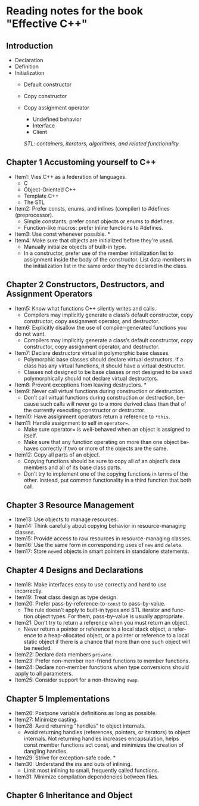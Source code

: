 # Reading notes for the book "Effective C++"

## Introduction
  - Declaration
  - Definition
  - Initialization
    * Default constructor
    * Copy constructor
    * Copy assignment operator
      * Undefined  behavior
      * Interface
      * Client
      
      *STL: containers, iterators, algorithms, and related functionality*

## Chapter 1 Accustoming yourself to C++
  - Item1:  Vies C++ as a federation of languages.
    * C
    * Object-Oriented C++
    * Template C++
    * The STL
  - Item2: Prefer consts, enums, and inlines (compiler) to #defines (preprocessor).
    * Simple constants: prefer const objects or enums to #defines.
    * Function-like macros: prefer inline functions to #defines.
  - Item3: Use const whenever possible. *
  - Item4: Make sure that objects are initialized before they're used.
    * Manually initialize objects of built-in type.
    * In a constructor, prefer use of the member initialization list to assignment inside the body of the constructor. List data members in the initialization list in the same order they're declared in the class.

## Chapter 2 Constructors, Destructors, and Assignment Operators
  - Item5: Know what functions C++ silently writes and calls.
    * Compilers may implicitly generate a class’s default constructor, copy constructor, copy assignment operator, and destructor.
  - Item6: Explicitly disallow the use of compiler-generated functions you do not want.
    * Compilers may implicitly generate a class’s default constructor, copy constructor, copy assignment operator, and destructor.
  - Item7: Declare destructors virtual in polymorphic base classes.
    * Polymorphic base classes should declare virtual destructors. If a class has any virtual functions, it should have a virtual destructor.
    * Classes not designed to be base classes or not designed to be used polymorphically should not declare virtual destructors.
  - Item8: Prevent exceptions from leaving destructors. *
  - Item9: Never call virtual functions during construction or destruction.
    * Don’t call virtual functions during construction or destruction, be- cause such calls will never go to a more derived class than that of the currently executing constructor or destructor.
  - Item10: Have assignment operators return a reference to `*this`.
  - Item11: Handle assignment to self in `operator=`.
    * Make sure operator= is well-behaved when an object is assigned to itself.
    * Make sure that any function operating on more than one object be- haves correctly if two or more of the objects are the same.
  - Item12: Copy all parts of an object.
    * Copying functions should be sure to copy all of an object’s data members and all of its base class parts.
    * Don’t try to implement one of the copying functions in terms of the other. Instead, put common functionality in a third function that both call.

## Chapter 3 Resource Management
  - Itme13: Use objects to manage resources.
  - Item14: Think carefully about copying behavior in resource-managing classes.
  - Item15: Provide access to raw resources in resource-managing classes.
  - Item16: Use the same form in corresponding uses of `new` and `delete`.
  - Item17: Store `new`ed objects in smart pointers in standalone statements.
  
## Chapter 4 Designs and Declarations
  - Item18: Make interfaces easy to use correctly and hard to use incorrectly.
  - Item19: Treat class design as type design.
  - Item20: Prefer pass-by-reference-to-`const` to pass-by-value.
    * The rule doesn’t apply to built-in types and STL iterator and func- tion object types. For them, pass-by-value is usually appropriate.
  - Item21: Don't try to return a reference when you must return an object.
    * Never return a pointer or reference to a local stack object, a refer- ence to a heap-allocated object, or a pointer or reference to a local static object if there is a chance that more than one such object will be needed.
  - Item22: Declare data members `private`.
  - Item23: Prefer non-member non-friend functions to member functions.
  - Item24: Declare non-member functions when type conversions should apply to all parameters.
  - Item25: Consider support for a non-throwing `swap`.
  
## Chapter 5 Implementations
  - Item26: Postpone variable definitions as long as possible.
  - Item27: Minimize casting.
  - Item28: Avoid returning "handles" to object internals.
    * Avoid returning handles (references, pointers, or iterators) to object internals. Not returning handles increases encapsulation, helps const member functions act const, and minimizes the creation of dangling handles.
  - Item29: Strive for exception-safe code. *
  - Item30: Understand the ins and outs of inlining.
    * Limit most inlining to small, frequently called functions.
  - Item31: Minimize compilation dependencies between files.
  
## Chapter 6 Inheritance and Object
